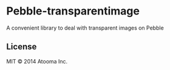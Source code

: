 Pebble-transparentimage
=======================
A convenient library to deal with transparent images on Pebble

License
-------
MIT © 2014 Atooma Inc.